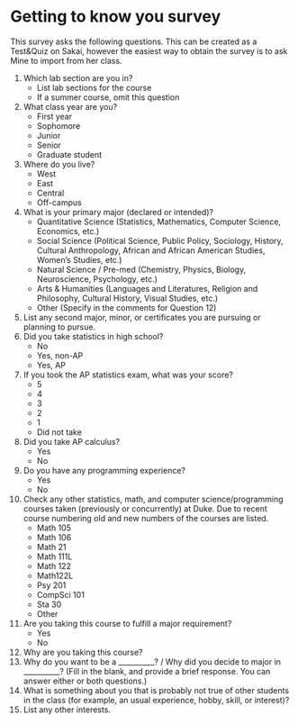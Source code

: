 Getting to know you survey
===========================

This survey asks the following questions. This can be created as a Test&Quiz on Sakai, however the easiest way to obtain the survey is to ask Mine to import from her class.

1. Which lab section are you in?
    - List lab sections for the course 
    - If a summer course, omit this question
2. What class year are you?
    - First year
    - Sophomore
    - Junior
    - Senior
    - Graduate student
3. Where do you live?
    - West
    - East
    - Central
    - Off-campus
4. What is your primary major (declared or intended)?
    - Quantitative Science (Statistics, Mathematics, Computer Science, Economics, etc.)  
    - Social Science (Political Science, Public Policy, Sociology, History, Cultural Anthropology, African and African American Studies, Women’s Studies, etc.)  
    - Natural Science / Pre-med (Chemistry, Physics, Biology, Neuroscience, Psychology, etc.)    
    - Arts & Humanities (Languages and Literatures, Religion and Philosophy, Cultural History, Visual Studies, etc.)     
    - Other (Specify in the comments for Question 12)
5. List any second major, minor, or certificates you are pursuing or planning to pursue.
6. Did you take statistics in high school?
    - No     
    - Yes, non-AP    
    - Yes, AP
7.  If you took the AP statistics exam, what was your score?
    - 5  
    - 4  
    - 3  
    - 2  
    - 1  
    - Did not take
8. Did you take AP calculus?
    - Yes    
    - No
9. Do you have any programming experience?
    - Yes    
    - No
10. Check any other statistics, math, and computer science/programming courses taken (previously or concurrently) at Duke. Due to recent course numbering old and new numbers of the courses are listed.
    - Math 105 
    - Math 106
    - Math 21 
    - Math 111L
    - Math 122 
    - Math122L 
    - Psy 201 
    - CompSci 101
    - Sta 30
    - Other
11. Are you taking this course to fulfill a major requirement?
    - Yes    
    - No
12. Why are you taking this course?
13. Why do you want to be a __________? / Why did you decide to major in __________? (Fill in the blank, and provide a brief response. You can answer either or both questions.)
14. What is something about you that is probably not true of other students in the class (for example, an usual experience, hobby, skill, or interest)?
15. List any other interests.